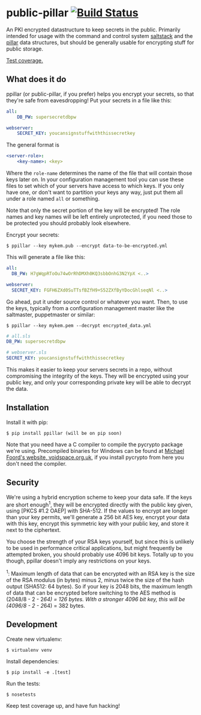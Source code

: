 public-pillar [![Build Status](https://travis-ci.org/thusoy/public-pillar.svg)](https://travis-ci.org/thusoy/public-pillar)
=============

An PKI encrypted datastructure to keep secrets in the public. Primarily intended for usage with the command and control system [saltstack] and the [pillar] data structures, but should be generally usable for encrypting stuff for public storage.

[Test coverage.](http://thusoy.github.io/public-pillar/)


What does it do
---------------

ppillar (or public-pillar, if you prefer) helps you encrypt your secrets, so that they're safe from
eavesdropping! Put your secrets in a file like this:

```yaml
all:
    DB_PW: supersecretdbpw

webserver:
    SECRET_KEY: youcansignstuffwiththissecretkey
```

The general format is

```yaml
<server-role>:
    <key-name>: <key>
```

Where the `role-name` determines the name of the file that will contain those keys later on. In
your configuration management tool you can use these files to set which of your servers have access
to which keys. If you only have one, or don't want to partition your keys any way, just put them
all under a role named `all` or something.

Note that only the secret portion of the key will be encrypted! The role names and key names will
be left entirely unprotected, if you need those to be protected you should probably look elsewhere.

Encrypt your secrets:

    $ ppillar --key mykem.pub --encrypt data-to-be-encrypted.yml

This will generate a file like this:

```yaml
all:
  DB_PW: H7gWqpRToOu74wOrRhDMXh0KQ3sbbOnhG3N2YpX <..>

webserver:
  SECRET_KEY: FGFH6ZXd0SuTTsfBZfH9+S52ZXfByYDocGhlseqNl <..>
```

Go ahead, put it under source control or whatever you want. Then, to use the keys, typically from
a configuration management master like the saltmaster, puppetmaster or similar:

    $ ppillar --key mykem.pem --decrypt encrypted_data.yml

```yaml
# all.sls
DB_PW: supersecretdbpw
```

```yaml
# webserver.sls
SECRET_KEY: youcansignstuffwiththissecretkey
```

This makes it easier to keep your servers secrets in a repo, without compromising the integrity
of the keys. They will be encrypted using your public key, and only your corresponding private
key will be able to decrypt the data.


Installation
-----

Install it with pip:

    $ pip install ppillar (will be on pip soon)

Note that you need have a C compiler to compile the pycrypto package we're using. Precompiled
binaries for Windows can be found at [Michael Foord's website, voidspace.org.uk], if you install
pycrypto from here you don't need the compiler.


Security
--------

We're using a hybrid encryption scheme to keep your data safe. If the keys are short
enough<sup>1</sup>, they will be encrypted directly with the public key given, using
[PKCS #1.2 OAEP] with SHA-512. If the values to encrypt are longer than your key permits, we'll
generate a 256 bit AES key, encrypt your data with this key, encrypt this symmetric key with your
public key, and store it next to the ciphertext.

You choose the strength of your RSA keys yourself, but since this is unlikely to be used in
performance critical applications, but might frequently be attempted broken, you should probably
use 4096 bit keys. Totally up to you though, ppillar doesn't imply any restrictions on your keys.

<sup>1</sup>: Maximum length of data that can be encrypted with an RSA key is the size of the RSA modulus
(in bytes) minus 2, minus twice the size of the hash output (SHA512: 64 bytes). So if your key is
2048 bits, the maximum length of data that can be encrypted before switching to the AES method
is (2048/8 - 2 - 2*64) = 126 bytes. With a stronger 4096 bit key, this will be (4096/8 - 2 - 2*64)
= 382 bytes.


Development
-----------

Create new virtualenv:

    $ virtualenv venv

Install dependencies:

    $ pip install -e .[test]

Run the tests:

    $ nosetests

Keep test coverage up, and have fun hacking!


[saltstack]: http://docs.saltstack.com/en/latest/
[pillar]: http://docs.saltstack.com/topics/tutorials/pillar.html
[Michael Foord's website, voidspace.org.uk]: http://www.voidspace.org.uk/python/modules.shtml#pycrypto
